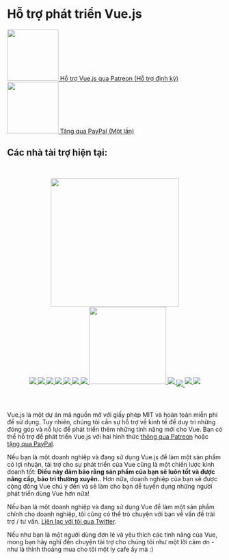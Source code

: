 # Hỗ trợ phát triển Vue.js

<a href="https://www.patreon.com/evanyou" target="_blank">
  <img style="width:120px" src="https://s3.amazonaws.com/patreon_public_assets/toolbox/patreon.png">
  <span>Hỗ trợ Vue.js qua Patreon (Hỗ trợ định kỳ)</span>
</a>

<a href="https://www.paypal.me/evanyou" target="_blank">
  <img style="width:120px" src="https://www.paypalobjects.com/webstatic/mktg/Logo/pp-logo-200px.png">
  <span>Tặng qua PayPal (Một lần)</span>
</a>

## Các nhà tài trợ hiện tại:

<p style="text-align: center; padding-top: 30px; margin-bottom: 0"><a href="http://www.thedifferenceengine.io/"><img src="/images/tde.png" style="width: 300px"></a></p>

<p style="text-align: center; margin-top: 0; margin-bottom: 60px" class="sponsors-page">
  <a href="https://jsfiddle.net">
    <img src="/images/jsfiddle.png">
  </a><a href="https://laravel.com">
    <img src="/images/laravel.png">
  </a><a href="https://chaitin.cn">
    <img src="/images/chaitin.png">
  </a><a href="https://htmlburger.com" target="_blank">
    <img src="/images/htmlburger.png">
  </a><a href="https://starter.someline.com/" target="_blank">
    <img src="/images/someline.png">
  </a><a href="http://monterail.com/" target="_blank">
    <img src="/images/monterail.png">
  </a><a href="https://www.trisoft.ro/" target="_blank">
    <img src="/images/trisoft.png">
  </a><a href="http://actualize.co" target="_blank" style="width:180px">
    <img src="/images/actualize.png" style="width:180px">
  </a><a href="https://www.2mhost.com/" target="_blank">
    <img src="/images/2mhost.png">
  </a><a href="https://vuejobs.com/?ref=vuejs" target="_blank" style="position:relative;top:6px">
    <img src="/images/vuejobs.png">
  </a><a href="https://leanpub.com/vuejs2" target="_blank">
    <img src="/images/tmvuejs2.png">
  </a><a href="https://stdlib.com/" target="_blank">
    <img src="/images/stdlib.png">
  </a>
</p>

Vue.js là một dự án mã nguồn mở với giấy phép MIT và hoàn toàn miễn phí để sử dụng.
Tuy nhiên, chúng tôi cần sự hỗ trợ về kinh tế để duy trì những đóng góp và nỗ lực để phát triển thêm những tính năng mới cho Vue. Bạn có thể hỗ trợ để phát triển Vue.js với hai hình thức [thông qua Patreon](https://www.patreon.com/evanyou) hoặc [tặng qua PayPal](https://www.paypal.me/evanyou).

Nếu bạn là một doanh nghiệp và đang sử dụng Vue.js để làm một sản phẩm có lợi nhuận, tài trợ cho sự phát triển của Vue cũng là một chiến lược kinh doanh tốt: **Điều này đảm bảo rằng sản phẩm của bạn sẽ luôn tốt và được nâng cấp, bảo trì thường xuyên.**. Hơn nữa, doanh nghiệp của bạn sẽ được cộng đồng Vue chú ý đến và sẽ làm cho bạn dễ tuyển dụng những người phát triển dùng Vue hơn nữa!

Nếu bạn là một doanh nghiệp và đang sử dụng Vue để làm một sản phẩm chính cho doanh nghiệp, tôi cũng có thể trò chuyện với bạn về vấn đề trài trợ / tư vấn. [Liên lạc với tôi qua Twitter](https://twitter.com/youyuxi).

Nếu như bạn là một người dùng đơn lẻ và yêu thích các tính năng của Vue, mong bạn hãy nghĩ đến chuyện tài trợ cho chúng tôi như một lời cảm ơn - như là thỉnh thoảng mua cho tôi một ly cafe ấy mà :)